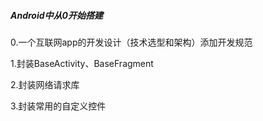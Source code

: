 ##### Android中从0开始搭建

0.一个互联网app的开发设计（技术选型和架构）添加开发规范

1.封装BaseActivity、BaseFragment

2.封装网络请求库

3.封装常用的自定义控件

